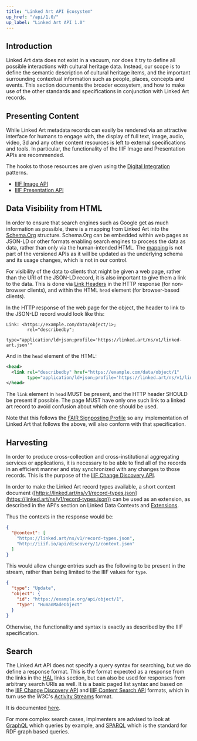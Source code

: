 ```yaml
---
title: "Linked Art API Ecosystem"
up_href: "/api/1.0/"
up_label: "Linked Art API 1.0"
---
```




## Introduction

Linked Art data does not exist in a vacuum, nor does it try to define all possible interactions with cultural heritage data. Instead, our scope is to define the semantic description of cultural heritage items, and the important surrounding contextual information such as people, places, concepts and events. This section documents the broader ecosystem, and how to make use of the other standards and specifications in conjunction with Linked Art records.


## Presenting Content

While Linked Art metadata records can easily be rendered via an attractive interface for humans to engage with, the display of full text, image, audio, video, 3d and any other content resources is left to external specifications and tools. In particular, the functionality of the IIIF Image and Presentation APIs are recommended.

The hooks to those resources are given using the [Digital Integration](/model/digital) patterns.

* [IIIF Image API](https://iiif.io/api/image/)
* [IIIF Presentation API](https://iiif.io/api/presentation/)


## Data Visibility from HTML

In order to ensure that search engines such as Google get as much information as possible, there is a mapping from Linked Art into the [Schema.Org](https://schema.org/) structure. Schema.Org can be embedded within web pages as JSON-LD or other formats enabling search engines to process the data as data, rather than only via the human-intended HTML. The [mapping](/cookbook/mappings/schema/) is not part of the versioned APIs as it will be updated as the underlying schema and its usage changes, which is not in our control.

For visibility of the data to clients that might be given a web page, rather than the URI of the JSON-LD record, it is also important to give them a link to the data. This is done via [Link Headers](https://www.rfc-editor.org/rfc/rfc8288.html) in the HTTP response (for non-browser clients), and within the HTML `head` element (for browser-based clients).

In the HTTP response of the web page for the object, the header to link to the JSON-LD record would look like this:

```
Link: <https://example.com/data/object/1>;
        rel="describedby";
        type="application/ld+json;profile='https://linked.art/ns/v1/linked-art.json'"
```

And in the `head` element of the HTML:

```XML
<head>
  <link rel="describedby" href="https://example.com/data/object/1" 
        type="application/ld+json;profile='https://linked.art/ns/v1/linked-art.json'"/>
</head>
```

The `link` element in `head` MUST be present, and the HTTP header SHOULD be present if possible. The page MUST have only one such link to a linked art record to avoid confusion about which one should be used.

Note that this follows the [FAIR Signposting Profile](https://signposting.org/FAIR/) so any implementation of Linked Art that follows the above, will also conform with that specification.


## Harvesting

In order to produce cross-collection and cross-institutional aggregating services or applications, it is necessary to be able to find all of the records in an efficient manner and stay synchronized with any changes to those records.  This is the purpose of the [IIIF Change Discovery API](https://iiif.io/api/discovery/). 

In order to make the Linked Art record types available, a short context document ([https://linked.art/ns/v1/record-types.json](https://linked.art/ns/v1/record-types.json)) can be used as an extension, as described in the API's section on Linked Data Contexts and [Extensions](https://iiif.io/api/discovery/1.0/#342-extensions).

Thus the contexts in the response would be:

```json
{
  "@context": [
    "https://linked.art/ns/v1/record-types.json",
    "http://iiif.io/api/discovery/1/context.json"
  ]
}
```

This would allow change entries such as the following to be present in the stream, rather than being limited to the IIIF values for `type`.

```json
{
  "type": "Update",
  "object": {
    "id": "https://example.org/api/object/1",
    "type": "HumanMadeObject"
  }
}
```

Otherwise, the functionality and syntax is exactly as described by the IIIF specification.

## Search

The Linked Art API does not specify a query syntax for searching, but we do define a response format. This is the format expected as a response from the links in the [HAL](../hal/) links section, but can also be used for responses from arbitrary search URIs as well.  It is a basic paged list syntax and based on the [IIIF Change Discovery API](https://iiif.io/api/discovery/) and [IIIF Content Search API](https://iiif.io/api/search/) formats, which in turn use the W3C's [Activity Streams](https://www.w3.org/TR/activitystreams-core/) format.

It is documented [here](search.html).

For more complex search cases, implmenters are advised to look at [GraphQL](https://graphql.org/) which queries by example, and [SPARQL](https://www.w3.org/TR/sparql11-query/) which is the standard for RDF graph based queries.

